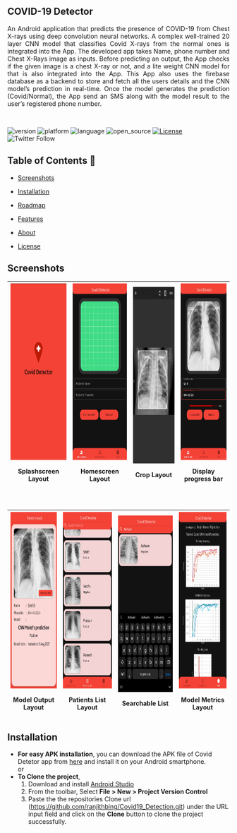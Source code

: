 ## COVID-19 Detector
<P align="justify">
An Android application that predicts the presence of COVID-19 from Chest X-rays using deep convolution neural networks. A complex well-trained 20 layer CNN model that classifies Covid X-rays from the normal ones is integrated into the App. The developed app takes Name, phone number and Chest X-Rays image as inputs. Before predicting an output, the App checks if the given image is a chest X-ray or not, and a lite weight CNN model for that is also integrated into the App. This App also uses the firebase database as a backend to store and fetch all the users details and the CNN model’s prediction in real-time. Once the model generates the prediction (Covid/Normal), the App send an SMS along with the model result to the user’s registered phone number.</P></br>

![version](https://img.shields.io/badge/Version-v1.1-orange) ![platform](https://img.shields.io/badge/Platform-Android-brightgreen) ![language](https://img.shields.io/badge/Language-java-yellow) ![open_source](https://camo.githubusercontent.com/97d4586afa582b2dcec2fa8ed7c84d02977a21c2dd1578ade6d48ed82296eb10/68747470733a2f2f6261646765732e66726170736f66742e636f6d2f6f732f76312f6f70656e2d736f757263652e7376673f763d313033) [![License](https://img.shields.io/badge/License-Apache%202.0-blue.svg)](https://opensource.org/licenses/Apache-2.0) ![Twitter Follow](https://img.shields.io/twitter/follow/ranjith_bing?style=social)
</br>

## Table of Contents :beginner:

* [Screenshots](#screenshots)
  
* [Installation](#installation)
* [Roadmap](#roadmap)
* [Features](#feature)
* [About](#about)
* [License](#license)


## Screenshots

| <img src="App screenshots/Splash.jpg" height=400 width=210 > <P>Splashscreen Layout| <img src="App screenshots/home.jpg" height=400 width=210 > <P>Homescreen Layout | <img src="App screenshots/crop.jpg"  height=400 width=210> <P>Crop Layout  | <img src="App screenshots/home2.jpg" height=400 width=210> <P>Display progress bar  
| ---------------------------------------------- | -------------------------------------------- | ------------------------------------------- | ------------------------------------------- |
</br>

| <img src="App screenshots/output.jpg" height=400 width=210> <P>Model Output Layout | <img src="App screenshots/search1.jpg"  height=400 width=210> <P>Patients List Layout | <img src="App screenshots/search2.jpg" height=400 width=210> <P>Searchable List | <img src="App screenshots/metrics.jpg" height=400 width=210> <P>Model Metrics Layout
| ---------------------------------------------- | -------------------------------------------- | ------------------------------------------- |------------------------------------------- |
  
## Installation
  
  - <b>For easy APK installation</b>, you can download the APK file of Covid Detetor app from <a href="https://github.com/ranjithbing/Covid19_Detection/raw/master/Apk/Covid%20Detector.apk">here</a> and install it on your Android smartphone.<br>
  or
  - <b>To Clone the project</b>,
       1. Download and install <a href="https://developer.android.com/studio">Android Studio</a>
       2. From the toolbar, Select <b>File > New > Project Version Control</b> 
       3. Paste the the repositories Clone url (https://github.com/ranjithbing/Covid19_Detection.git) under the URL input field and click on the <b>Clone</b> button to clone the project successfully.  
 
